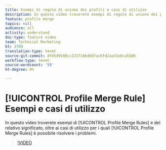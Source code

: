 ```yaml
---
title: Esempi di regole di unione dei profili e casi di utilizzo
description: In questo video troverete esempi di regole di unione dei profili e del loro significato, nonché i casi di utilizzo per i quali vengono risolte le regole di unione dei profili.
feature: profile merge
topics: null
audience: all
activity: understand
doc-type: feature video
team: Technical Marketing
kt: 3709
translation-type: tm+mt
source-git-commit: dfd549508cc223714bdb07ac6fd2aa31e6ca5586
workflow-type: tm+mt
source-wordcount: '59'
ht-degree: 0%

---
```



# [!UICONTROL Profile Merge Rule] Esempi e casi di utilizzo

In questo video troverete esempi di [!UICONTROL Profile Merge Rules] e del relativo significato, oltre ai casi di utilizzo per i quali [!UICONTROL Profile Merge Rules] è possibile risolvere i problemi.

>[!VIDEO](https://video.tv.adobe.com/v/28975/?quality=12)
